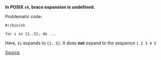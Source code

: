 **In POSIX `sh`, brace expansion is undefined.**

Problematic code:
```
#!/bin/sh

for i in {1..5}; do ...
```
Here, `$i` expands to `{1..5}`. It does **not** expand to the sequence `1 2 3 4 5`

[Source](https://github.com/koalaman/shellcheck/wiki/SC3009)

